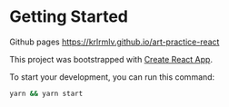 # Getting Started

Github pages https://krlrmlv.github.io/art-practice-react

This project was bootstrapped with [Create React App](https://github.com/facebook/create-react-app).

To start your development, you can run this command:

```bash
yarn && yarn start
```
